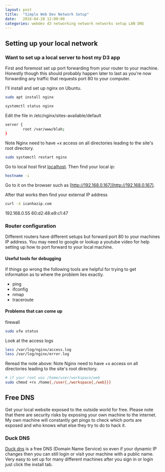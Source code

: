 ```yaml
---
layout: post
title:  "Simple Web Dev Network Setup"
date:   2016-04-28 12:00:00
categories: webdev d3 networking network networks setup LAN DNS
---
```


## Setting up your local network

### Want to set up a local server to host my D3 app

First and foremost set up port forwarding from your router to your machine. Honestly though this should probably happen later to last as you're now forwarding any traffic that requests port 80 to your computer.

I'll install and set up nginx on Ubuntu.

```bash
sudo apt install nginx

systemctl status nginx
```

Edit the file in /etc/nginx/sites-available/default

```bash
server {
        root /var/www/blah;
}
```

Note Nginx need to have +x access on all directories leading to the site's root directory.

```bash
sudo systemctl restart nginx
```

Go to local host first [localhost](http://localhost).  Then find your local ip:

```bash
hostname -i
```

Go to it on the browser such as [http://192.168.0.167](http://192.168.0.167).

After that works then find your external IP address

```bash
curl -4 icanhazip.com
```

192.168.0.55 60:d2:48:e9:c1:47

### Router configuration

Different routers have different setups but forward port 80 to your machines IP address.  You may need to google or lookup a youtube video for help setting up how to port forward to your local machine.

#### Useful tools for debugging

If things go wrong the following tools are helpful for trying to get information as to where the problem lies exactly.

* ping
* ifconfig
* nmap
* traceroute

#### Problems that can come up

firewall

```bash
sudo ufw status
```

Look at the access logs

```bash
less /var/log/nginx/access.log
less /var/log/nginx/error.log
```

Reread the note above:
Note Nginx need to have +x access on all directories leading to the site's root directory.

```bash
# if your root was /home/user/workspace/web
sudo chmod +rx /home{,/user{,/workspace{,/web}}}
```

## Free DNS

Get your local website exposed to the outside world for free.  Please note that there are security risks by exposing your own machine to the internet.  My own machine will constantly get pings to check which ports are exposed and who knows what else they try to do to hack it.

### Duck DNS

[Duck dns](https://www.duckdns.org) is a free DNS (Domain Name Service) so even if your dynamic IP changes then you can still login or visit your machine with a public name.  Very easy to set up for many different machines after you sign in or login just click the install tab.
